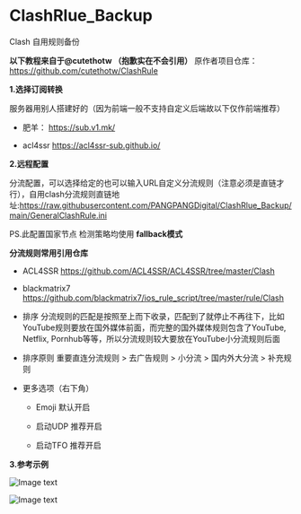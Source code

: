 # ClashRlue_Backup
Clash 自用规则备份

**以下教程来自于@cutethotw （抱歉实在不会引用）**
原作者项目仓库：https://github.com/cutethotw/ClashRule

**1.选择订阅转换**

  服务器用别人搭建好的（因为前端一般不支持自定义后端故以下仅作前端推荐）
  
  - 肥羊： https://sub.v1.mk/
  
  - acl4ssr https://acl4ssr-sub.github.io/
  
**2.远程配置**

分流配置，可以选择给定的也可以输入URL自定义分流规则（注意必须是直链才行），自用clash分流规则直链地址:https://raw.githubusercontent.com/PANGPANGDigital/ClashRlue_Backup/main/GeneralClashRule.ini
  
  PS.此配置国家节点 检测策略均使用 **fallback模式**
  
 **分流规则常用引用仓库**
 
- ACL4SSR https://github.com/ACL4SSR/ACL4SSR/tree/master/Clash
    
- blackmatrix7 https://github.com/blackmatrix7/ios_rule_script/tree/master/rule/Clash
    
- 排序 分流规则的匹配是按照至上而下收录，匹配到了就停止不再往下，比如YouTube规则要放在国外媒体前面，而完整的国外媒体规则包含了YouTube, Netflix, Pornhub等等，所以分流规则较大要放在YouTube小分流规则后面

- 排序原则 重要直连分流规则 > 去广告规则 > 小分流 > 国内外大分流 > 补充规则
  
- 更多选项（右下角）
       
  - Emoji 默认开启
       
  - 启动UDP 推荐开启
      
  - 启动TFO 推荐开启

**3.参考示例**

![Image text](https://github.com/PANGPANGDigital/ClashRlue_Backup/blob/main/images/%E8%82%A5%E7%BE%8A%E8%AE%A2%E9%98%85%E8%BD%AC%E6%8D%A2.png)

![Image text](https://github.com/PANGPANGDigital/ClashRlue_Backup/blob/main/images/%E5%88%86%E6%B5%81%E5%9B%BE.png)

